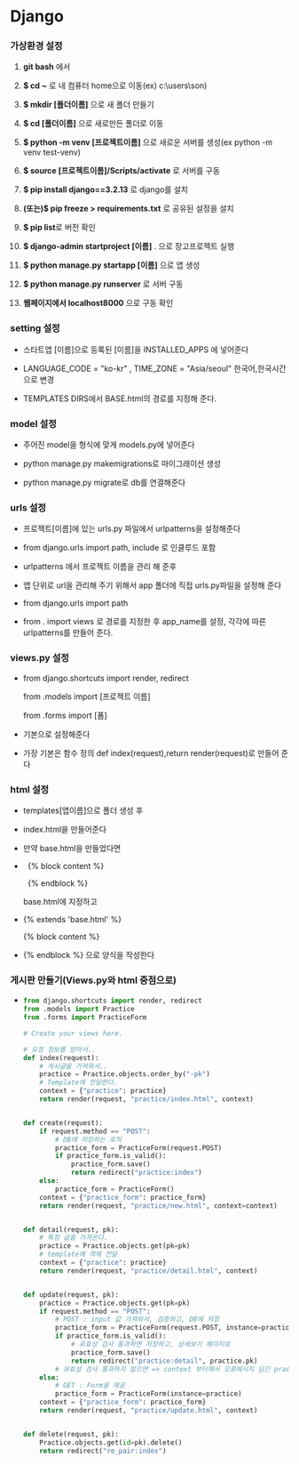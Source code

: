 # Django

### 가상환경 설정

1. **git bash** 에서

2. **$ cd ~** 로 내 컴퓨터 home으로 이동(ex) c:\users\son)

3. **$ mkdir [폴더이름]** 으로 새 폴더 만들기

4. **$ cd [폴더이름]** 으로 새로만든 폴더로 이동

5. **$ python -m venv [프로젝트이름]** 으로 새로운 서버를 생성(ex python -m venv test-venv)

6. **$ source [프로젝트이름]/Scripts/activate** 로 서버를 구동

7. **$ pip install django==3.2.13** 로 django를 설치

8. **(또는)$ pip freeze > requirements.txt** 로 공유된 설정을 설치

9. **$ pip list**로 버전 확인

10. **$ django-admin startproject [이름]** . 으로 장고프로젝트 실행

11. **$ python manage.py startapp [이름]** 으로 앱 생성

12. **$ python manage.py runserver** 로 서버 구동

13. **웹페이지에서 localhost8000** 으로 구동 확인

### setting 설정

- 스타트앱 [이름]으로 등록된 [이름]을  INSTALLED_APPS 에 넣어준다

- LANGUAGE_CODE = "ko-kr" , TIME_ZONE = "Asia/seoul" 한국어,한국시간으로 변경

- TEMPLATES DIRS에서 BASE.html의 경로를 지정해 준다.

### model 설정

- 주어진 model을 형식에 맞게 models.py에 넣어준다

- python manage.py makemigrations로 마이그래이션 생성

- python manage.py migrate로 db를 연결해준다

### urls 설정

- 프로젝트[이름]에 있는 urls.py 파일에서 urlpatterns을 설정해준다

- from django.urls import path, include 로 인클루드 포함

- urlpatterns 에서 프로젝트 이름을 관리 해 준후

- 앱 단위로 url을 관리해 주기 위해서 app 폴더에 직접 urls.py파일을 설정해 준다 

- from django.urls import path

- from . import views 로 경로를 지정한 후 app_name를 설정, 각각에 따른 urlpatterns를 만들어 준다.

### views.py 설정

- from django.shortcuts import render, redirect
  
  from .models import [프로젝트 이름]
  
  from .forms import [폼]

- 기본으로 설정해준다

- 가장 기본은 함수 정의 def index(request),return render(request)로 만들어 준다

### html 설정

- templates\[앱이름]으로 폴더 생성 후

- index.html을 만들어준다

- 만약 base.html을 만들었다면

-   {% block content %}
  
    {% endblock %}
  
  base.html에 지정하고

- {% extends 'base.html' %}
  
  {% block content %}

- {% endblock %} 으로 양식을 작성한다

### 게시판 만들기(Views.py와 html 중점으로)

- ```python
  from django.shortcuts import render, redirect
  from .models import Practice
  from .forms import PracticeForm
  
  # Create your views here.
  
  # 요청 정보를 받아서..
  def index(request):
      # 게시글을 가져와서..
      practice = Practice.objects.order_by("-pk")
      # Template에 전달한다.
      context = {"practice": practice}
      return render(request, "practice/index.html", context)
  
  
  def create(request):
      if request.method == "POST":
          # DB에 저장하는 로직
          practice_form = PracticeForm(request.POST)
          if practice_form.is_valid():
              practice_form.save()
              return redirect("practice:index")
      else:
          practice_form = PracticeForm()
      context = {"practice_form": practice_form}
      return render(request, "practice/new.html", context=context)
  
  
  def detail(request, pk):
      # 특정 글을 가져온다.
      practice = Practice.objects.get(pk=pk)
      # template에 객체 전달
      context = {"practice": practice}
      return render(request, "practice/detail.html", context)
  
  
  def update(request, pk):
      practice = Practice.objects.get(pk=pk)
      if request.method == "POST":
          # POST : input 값 가져와서, 검증하고, DB에 저장
          practice_form = PracticeForm(request.POST, instance=practice)
          if practice_form.is_valid():
              # 유효성 검사 통과하면 저장하고, 상세보기 페이지로
              practice_form.save()
              return redirect("practice:detail", practice.pk)
          # 유효성 검사 통과하지 않으면 => context 부터해서 오류메시지 담긴 practice_form을 랜더링
      else:
          # GET : Form을 제공
          practice_form = PracticeForm(instance=practice)
      context = {"practice_form": practice_form}
      return render(request, "practice/update.html", context)
  
  
  def delete(request, pk):
      Practice.objects.get(id=pk).delete()
      return redirect("re_pair:index")
  ```
